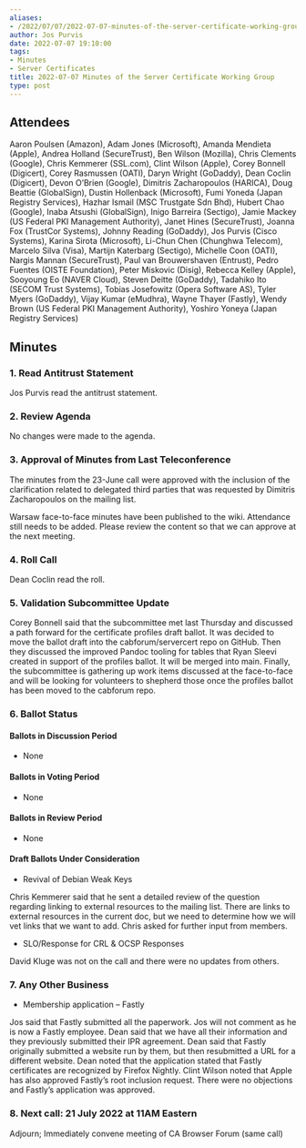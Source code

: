 ```yaml
---
aliases:
- /2022/07/07/2022-07-07-minutes-of-the-server-certificate-working-group/
author: Jos Purvis
date: 2022-07-07 19:10:00
tags:
- Minutes
- Server Certificates
title: 2022-07-07 Minutes of the Server Certificate Working Group
type: post
---
```


## Attendees

Aaron Poulsen (Amazon), Adam Jones (Microsoft), Amanda Mendieta (Apple), Andrea Holland (SecureTrust), Ben Wilson (Mozilla), Chris Clements (Google), Chris Kemmerer (SSL.com), Clint Wilson (Apple), Corey Bonnell (Digicert), Corey Rasmussen (OATI), Daryn Wright (GoDaddy), Dean Coclin (Digicert), Devon O’Brien (Google), Dimitris Zacharopoulos (HARICA), Doug Beattie (GlobalSign), Dustin Hollenback (Microsoft), Fumi Yoneda (Japan Registry Services), Hazhar Ismail (MSC Trustgate Sdn Bhd), Hubert Chao (Google), Inaba Atsushi (GlobalSign), Inigo Barreira (Sectigo), Jamie Mackey (US Federal PKI Management Authority), Janet Hines (SecureTrust), Joanna Fox (TrustCor Systems), Johnny Reading (GoDaddy), Jos Purvis (Cisco Systems), Karina Sirota (Microsoft), Li-Chun Chen (Chunghwa Telecom), Marcelo Silva (Visa), Martijn Katerbarg (Sectigo), Michelle Coon (OATI), Nargis Mannan (SecureTrust), Paul van Brouwershaven (Entrust), Pedro Fuentes (OISTE Foundation), Peter Miskovic (Disig), Rebecca Kelley (Apple), Sooyoung Eo (NAVER Cloud), Steven Deitte (GoDaddy), Tadahiko Ito (SECOM Trust Systems), Tobias Josefowitz (Opera Software AS), Tyler Myers (GoDaddy), Vijay Kumar (eMudhra), Wayne Thayer (Fastly), Wendy Brown (US Federal PKI Management Authority), Yoshiro Yoneya (Japan Registry Services)

## Minutes

### 1. Read Antitrust Statement

Jos Purvis read the antitrust statement.

### 2. Review Agenda

No changes were made to the agenda.

### 3. Approval of Minutes from Last Teleconference

The minutes from the 23-June call were approved with the inclusion of the clarification related to delegated third parties that was requested by Dimitris Zacharopoulos on the mailing list.

Warsaw face-to-face minutes have been published to the wiki. Attendance still needs to be added. Please review the content so that we can approve at the next meeting.

### 4. Roll Call

Dean Coclin read the roll.

### 5. Validation Subcommittee Update

Corey Bonnell said that the subcommittee met last Thursday and discussed a path forward for the certificate profiles draft ballot. It was decided to move the ballot draft into the cabforum/servercert repo on GitHub. Then they discussed the improved Pandoc tooling for tables that Ryan Sleevi created in support of the profiles ballot. It will be merged into main. Finally, the subcommittee is gathering up work items discussed at the face-to-face and will be looking for volunteers to shepherd those once the profiles ballot has been moved to the cabforum repo.

### 6. Ballot Status

#### Ballots in Discussion Period

- None

#### Ballots in Voting Period

- None

#### Ballots in Review Period

- None

#### Draft Ballots Under Consideration

- Revival of Debian Weak Keys

Chris Kemmerer said that he sent a detailed review of the question regarding linking to external resources to the mailing list. There are links to external resources in the current doc, but we need to determine how we will vet links that we want to add. Chris asked for further input from members.

- SLO/Response for CRL & OCSP Responses

David Kluge was not on the call and there were no updates from others.

### 7. Any Other Business

- Membership application – Fastly

Jos said that Fastly submitted all the paperwork. Jos will not comment as he is now a Fastly employee. Dean said that we have all their information and they previously submitted their IPR agreement. Dean said that Fastly originally submitted a website run by them, but then resubmitted a URL for a different website. Dean noted that the application stated that Fastly certificates are recognized by Firefox Nightly. Clint Wilson noted that Apple has also approved Fastly’s root inclusion request. There were no objections and Fastly’s application was approved.

### 8. Next call: 21 July 2022 at 11AM Eastern

Adjourn; Immediately convene meeting of CA Browser Forum (same call)